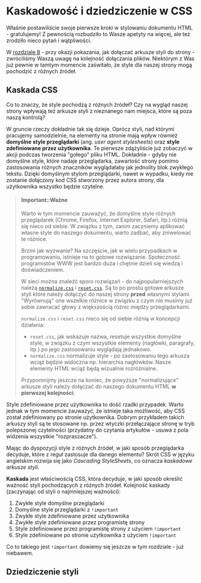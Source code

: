 # Kaskadowość i dziedziczenie w CSS

Właśnie postawiliście swoje pierwsze kroki w stylowaniu dokumentu HTML - gratulujemy! Z pewnością rozbudziło to Wasze apetyty na więcej, ale też zrodziło nieco pytań i wątpliwości. 

W [rozdziale 8](../css-code/README.md) - przy okazji pokazania, jak dołączać arkusze styli do strony - zwróciliśmy Waszą uwagę na kolejność dołączania plików. Niektórym z Was już pewnie w tamtym momencie zaświtało, że style dla naszej strony mogą pochodzić z różnych źródeł.

## Kaskada CSS

Co to znaczy, że style pochodzą z różnych źródeł? Czy na wygląd naszej strony wpływają też arkusze styli z nieznanego nam miejsca, które są poza naszą kontrolą?

W gruncie rzeczy dokładnie tak się dzieje. Oprócz styli, nad którymi pracujemy samodzielnie, na elementy na stronie mają wpływ również **domyślne style przeglądarki** (ang. *user agent stylesheets*) oraz **style zdefiniowane przez użytkownika**. Te pierwsze zdążyliście już zobaczyć w akcji podczas tworzenia "gołego" pliku HTML. Dokładnie - gdyby nie domyślne style, które nadaje przeglądarka, zawartość strony pomimo zastosowania różnych znaczników wyglądałaby jak jednolity blok zwykłego tekstu. Dzięki domyślnym stylom przeglądarki, nawet w wypadku, kiedy nie zostanie dołączony kod CSS stworzony przez autora strony, dla użytkownika wszystko będzie czytelne.

> #### Important::Ważne
>
> Warto w tym momencie zauważyć, że domyślne style różnych przeglądarek (Chrome, Firefox, Internet Explorer, Safari, itp.) różnią się nieco od siebie. W związku z tym, zanim zaczniemy aplikować własne style do naszego dokumentu, warto zadbać, aby zniwelować te różnice.
>
> Brzmi jak wyzwanie? Na szczęście, jak w wielu przypadkach w programowaniu, istnieje na to gotowe rozwiązanie. Społeczność programistów WWW jest bardzo duża i chętnie dzieli się wiedzą i doświadczeniem. 
>
> W sieci można znaleźć sporo rozwiązań - do najpopularniejszych należą [`normalize.css`](https://necolas.github.io/normalize.css/) i [`reset.css`](http://meyerweb.com/eric/tools/css/reset/). Są to po prostu gotowe arkusze styli które należy dołączyć do naszej strony **przed** własnymi stylami. "Wyrównują" one wszelkie różnice w związku z czym nie musimy już sobie zawracać głowy z większością różnic między przeglądarkami.
>
> `normalize.css` i `reset.css` nieco się od siebie różnią w koncepcji działania:
> - `reset.css`, jak wskazuje nazwa, resetuje wszystkie domyślne style, w związku z czym wszystkie elementy (nagłówki, paragrafy, itp.) po jego zastosowaniu wyglądają jednakowo.
> - `normalize.css` normalizuje style - po zastosowaniu tego arkusza wciąż będzie widoczna np.  hierarchia nagłówków. Nasze elementy HTML wciąż będą wizualnie rozróżnialne.
>
> Przypomnijmy jeszcze na koniec, że powyższe "normalizujące" arkusze styli należy dołączać do naszego dokumentu HTML **w pierwszej kolejności**.

Style zdefiniowane przez użytkownika to dość rzadki przypadek. Warto jednak w tym momencie zauważyć, że istnieje taka możliwość, aby CSS został zdefiniowany po stronie użytkownika. Dobrym przykładem takich arkuszy styli są te stosowane np. przez wtyczki przełączające stronę w tryb polepszonej czytelności (przydatny do czytania artykułów - usuwa z pola widzenia wszystkie "rozpraszacze").

Mając do dyspozycji style z różnych źródeł, w jaki sposób przeglądarka decyduje, które z reguł zastosuje dla danego elementu? Skrót CSS w języku angielskim rozwija się jako *Cascading StyleSheets*, co oznacza *kaskadowe arkusze styli*. 

**Kaskada** jest właściwością CSS, która decyduje, w jaki sposób określić ważność styli pochodzących z różnych źródeł. Kolejność kaskady (zaczynając od styli o najmniejszej ważności):

1. Zwykłe style domyślne przeglądarki
2. Domyślne style przeglądarki z `!important`
3. Zwykłe style zdefiniowane przez użytkownika
4. Zwykłe style zdefiniowane przez programistę strony
5. Style zdefiniowane przez programistę strony z użyciem `!important`
6. Style zdefiniowane po stronie użytkownika z użyciem `!important`

Co to takiego jest `!important` dowiemy się jeszcze w tym rozdziale - już niebawem.

## Dziedziczenie styli